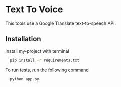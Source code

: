 
# Text To Voice

This tools use a Google Translate text-to-speech API.


## Installation

Install my-project with terminal

```bash
  pip install -r requirements.txt
```
    
To run tests, run the following command

```bash
  python app.py
```
